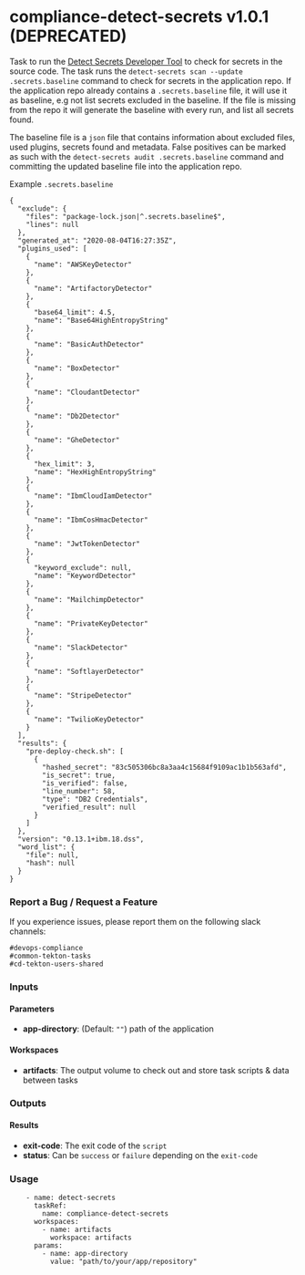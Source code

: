 # compliance-detect-secrets v1.0.1 (DEPRECATED)

Task to run the [Detect Secrets Developer Tool](https://w3.ibm.com/w3publisher/detect-secrets/developer-tool) to check for secrets in the source code.
The task runs the `detect-secrets scan --update .secrets.baseline` command to check for secrets in the application repo. If the application repo already contains a `.secrets.baseline` file, it will use it as baseline, e.g not list secrets excluded in the baseline.
If the file is missing from the repo it will generate the baseline with every run, and list all secrets found.

The baseline file is a `json` file that contains information about excluded files, used plugins, secrets found and metadata.
False positives can be marked as such with the `detect-secrets audit .secrets.baseline` command and committing the updated baseline file into the application repo.

Example `.secrets.baseline`
```
{
  "exclude": {
    "files": "package-lock.json|^.secrets.baseline$",
    "lines": null
  },
  "generated_at": "2020-08-04T16:27:35Z",
  "plugins_used": [
    {
      "name": "AWSKeyDetector"
    },
    {
      "name": "ArtifactoryDetector"
    },
    {
      "base64_limit": 4.5,
      "name": "Base64HighEntropyString"
    },
    {
      "name": "BasicAuthDetector"
    },
    {
      "name": "BoxDetector"
    },
    {
      "name": "CloudantDetector"
    },
    {
      "name": "Db2Detector"
    },
    {
      "name": "GheDetector"
    },
    {
      "hex_limit": 3,
      "name": "HexHighEntropyString"
    },
    {
      "name": "IbmCloudIamDetector"
    },
    {
      "name": "IbmCosHmacDetector"
    },
    {
      "name": "JwtTokenDetector"
    },
    {
      "keyword_exclude": null,
      "name": "KeywordDetector"
    },
    {
      "name": "MailchimpDetector"
    },
    {
      "name": "PrivateKeyDetector"
    },
    {
      "name": "SlackDetector"
    },
    {
      "name": "SoftlayerDetector"
    },
    {
      "name": "StripeDetector"
    },
    {
      "name": "TwilioKeyDetector"
    }
  ],
  "results": {
    "pre-deploy-check.sh": [
      {
        "hashed_secret": "83c505306bc8a3aa4c15684f9109ac1b1b563afd",
        "is_secret": true,
        "is_verified": false,
        "line_number": 58,
        "type": "DB2 Credentials",
        "verified_result": null
      }
    ]
  },
  "version": "0.13.1+ibm.18.dss",
  "word_list": {
    "file": null,
    "hash": null
  }
}
```

### Report a Bug / Request a Feature

If you experience issues, please report them on the following slack channels:
```
#devops-compliance
#common-tekton-tasks
#cd-tekton-users-shared
```

### Inputs

#### Parameters

  - **app-directory**: (Default: `""`) path of the application

#### Workspaces

  - **artifacts**: The output volume to check out and store task scripts & data between tasks

### Outputs

#### Results

  - **exit-code**: The exit code of the `script`
  - **status**: Can be `success` or `failure` depending on the `exit-code`

### Usage

```
    - name: detect-secrets
      taskRef:
        name: compliance-detect-secrets
      workspaces:
        - name: artifacts
          workspace: artifacts
      params:
        - name: app-directory
          value: "path/to/your/app/repository"
```
